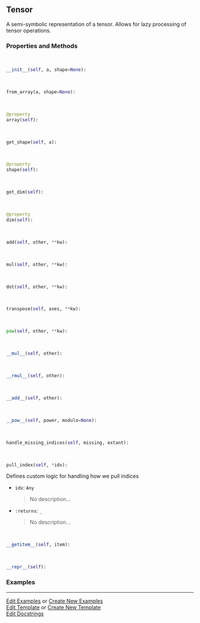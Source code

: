 ## <a id="McUtils.Zachary.LazyTensors.Tensor">Tensor</a>
A semi-symbolic representation of a tensor. Allows for lazy processing of tensor operations.

### Properties and Methods
<a id="McUtils.Zachary.LazyTensors.Tensor.__init__" class="docs-object-method">&nbsp;</a>
```python
__init__(self, a, shape=None): 
```

<a id="McUtils.Zachary.LazyTensors.Tensor.from_array" class="docs-object-method">&nbsp;</a>
```python
from_array(a, shape=None): 
```

<a id="McUtils.Zachary.LazyTensors.Tensor.array" class="docs-object-method">&nbsp;</a>
```python
@property
array(self): 
```

<a id="McUtils.Zachary.LazyTensors.Tensor.get_shape" class="docs-object-method">&nbsp;</a>
```python
get_shape(self, a): 
```

<a id="McUtils.Zachary.LazyTensors.Tensor.shape" class="docs-object-method">&nbsp;</a>
```python
@property
shape(self): 
```

<a id="McUtils.Zachary.LazyTensors.Tensor.get_dim" class="docs-object-method">&nbsp;</a>
```python
get_dim(self): 
```

<a id="McUtils.Zachary.LazyTensors.Tensor.dim" class="docs-object-method">&nbsp;</a>
```python
@property
dim(self): 
```

<a id="McUtils.Zachary.LazyTensors.Tensor.add" class="docs-object-method">&nbsp;</a>
```python
add(self, other, **kw): 
```

<a id="McUtils.Zachary.LazyTensors.Tensor.mul" class="docs-object-method">&nbsp;</a>
```python
mul(self, other, **kw): 
```

<a id="McUtils.Zachary.LazyTensors.Tensor.dot" class="docs-object-method">&nbsp;</a>
```python
dot(self, other, **kw): 
```

<a id="McUtils.Zachary.LazyTensors.Tensor.transpose" class="docs-object-method">&nbsp;</a>
```python
transpose(self, axes, **kw): 
```

<a id="McUtils.Zachary.LazyTensors.Tensor.pow" class="docs-object-method">&nbsp;</a>
```python
pow(self, other, **kw): 
```

<a id="McUtils.Zachary.LazyTensors.Tensor.__mul__" class="docs-object-method">&nbsp;</a>
```python
__mul__(self, other): 
```

<a id="McUtils.Zachary.LazyTensors.Tensor.__rmul__" class="docs-object-method">&nbsp;</a>
```python
__rmul__(self, other): 
```

<a id="McUtils.Zachary.LazyTensors.Tensor.__add__" class="docs-object-method">&nbsp;</a>
```python
__add__(self, other): 
```

<a id="McUtils.Zachary.LazyTensors.Tensor.__pow__" class="docs-object-method">&nbsp;</a>
```python
__pow__(self, power, modulo=None): 
```

<a id="McUtils.Zachary.LazyTensors.Tensor.handle_missing_indices" class="docs-object-method">&nbsp;</a>
```python
handle_missing_indices(self, missing, extant): 
```

<a id="McUtils.Zachary.LazyTensors.Tensor.pull_index" class="docs-object-method">&nbsp;</a>
```python
pull_index(self, *idx): 
```
Defines custom logic for handling how we pull indices
- `idx`: `Any`
    >No description...
- `:returns`: `_`
    >No description...

<a id="McUtils.Zachary.LazyTensors.Tensor.__getitem__" class="docs-object-method">&nbsp;</a>
```python
__getitem__(self, item): 
```

<a id="McUtils.Zachary.LazyTensors.Tensor.__repr__" class="docs-object-method">&nbsp;</a>
```python
__repr__(self): 
```

### Examples




___

[Edit Examples](https://github.com/McCoyGroup/McUtils/edit/edit/ci/examples/ci/docs/McUtils/Zachary/LazyTensors/Tensor.md) or 
[Create New Examples](https://github.com/McCoyGroup/McUtils/new/edit/?filename=ci/examples/ci/docs/McUtils/Zachary/LazyTensors/Tensor.md) <br/>
[Edit Template](https://github.com/McCoyGroup/McUtils/edit/edit/ci/docs/ci/docs/McUtils/Zachary/LazyTensors/Tensor.md) or 
[Create New Template](https://github.com/McCoyGroup/McUtils/new/edit/?filename=ci/docs/templates/ci/docs/McUtils/Zachary/LazyTensors/Tensor.md) <br/>
[Edit Docstrings](https://github.com/McCoyGroup/McUtils/edit/edit/McUtils/Zachary/LazyTensors.py?message=Update%20Docs)